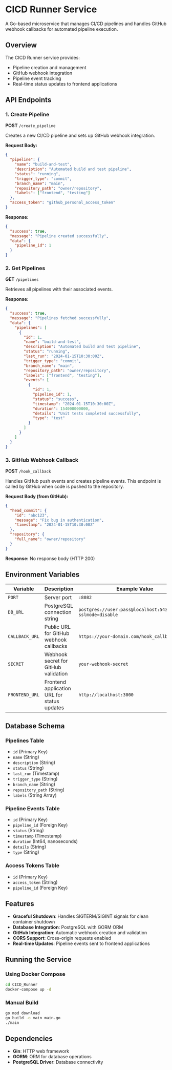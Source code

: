 # CICD Runner Service

A Go-based microservice that manages CI/CD pipelines and handles GitHub webhook callbacks for automated pipeline execution.

## Overview

The CICD Runner service provides:
- Pipeline creation and management
- GitHub webhook integration
- Pipeline event tracking
- Real-time status updates to frontend applications

## API Endpoints

### 1. Create Pipeline
**POST** `/create_pipeline`

Creates a new CI/CD pipeline and sets up GitHub webhook integration.

**Request Body:**
```json
{
  "pipeline": {
    "name": "build-and-test",
    "description": "Automated build and test pipeline",
    "status": "running",
    "trigger_type": "commit",
    "branch_name": "main",
    "repository_path": "owner/repository",
    "labels": ["frontend", "testing"]
  },
  "access_token": "github_personal_access_token"
}
```

**Response:**
```json
{
  "success": true,
  "message": "Pipeline created successfully",
  "data": {
    "pipeline_id": 1
  }
}
```

### 2. Get Pipelines
**GET** `/pipelines`

Retrieves all pipelines with their associated events.

**Response:**
```json
{
  "success": true,
  "message": "Pipelines fetched successfully",
  "data": {
    "pipelines": [
      {
        "id": 1,
        "name": "build-and-test",
        "description": "Automated build and test pipeline",
        "status": "running",
        "last_run": "2024-01-15T10:30:00Z",
        "trigger_type": "commit",
        "branch_name": "main",
        "repository_path": "owner/repository",
        "labels": ["frontend", "testing"],
        "events": [
          {
            "id": 1,
            "pipeline_id": 1,
            "status": "success",
            "timestamp": "2024-01-15T10:30:00Z",
            "duration": 154000000000,
            "details": "Unit tests completed successfully",
            "type": "test"
          }
        ]
      }
    ]
  }
}
```

### 3. GitHub Webhook Callback
**POST** `/hook_callback`

Handles GitHub push events and creates pipeline events. This endpoint is called by GitHub when code is pushed to the repository.

**Request Body (from GitHub):**
```json
{
  "head_commit": {
    "id": "abc123",
    "message": "Fix bug in authentication",
    "timestamp": "2024-01-15T10:30:00Z"
  },
  "repository": {
    "full_name": "owner/repository"
  }
}
```

**Response:** No response body (HTTP 200)

## Environment Variables

| Variable | Description | Example Value |
|----------|-------------|---------------|
| `PORT` | Server port | `:8082` |
| `DB_URL` | PostgreSQL connection string | `postgres://user:pass@localhost:5432/dbname?sslmode=disable` |
| `CALLBACK_URL` | Public URL for GitHub webhook callbacks | `https://your-domain.com/hook_callback` |
| `SECRET` | Webhook secret for GitHub validation | `your-webhook-secret` |
| `FRONTEND_URL` | Frontend application URL for status updates | `http://localhost:3000` |

## Database Schema

### Pipelines Table
- `id` (Primary Key)
- `name` (String)
- `description` (String)
- `status` (String)
- `last_run` (Timestamp)
- `trigger_type` (String)
- `branch_name` (String)
- `repository_path` (String)
- `labels` (String Array)

### Pipeline Events Table
- `id` (Primary Key)
- `pipeline_id` (Foreign Key)
- `status` (String)
- `timestamp` (Timestamp)
- `duration` (Int64, nanoseconds)
- `details` (String)
- `type` (String)

### Access Tokens Table
- `id` (Primary Key)
- `access_token` (String)
- `pipeline_id` (Foreign Key)

## Features

- **Graceful Shutdown**: Handles SIGTERM/SIGINT signals for clean container shutdown
- **Database Integration**: PostgreSQL with GORM ORM
- **GitHub Integration**: Automatic webhook creation and validation
- **CORS Support**: Cross-origin requests enabled
- **Real-time Updates**: Pipeline events sent to frontend applications

## Running the Service

### Using Docker Compose
```bash
cd CICD_Runner
docker-compose up -d
```

### Manual Build
```bash
go mod download
go build -o main main.go
./main
```

## Dependencies

- **Gin**: HTTP web framework
- **GORM**: ORM for database operations
- **PostgreSQL Driver**: Database connectivity
